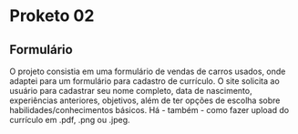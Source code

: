 # Proketo 02

## Formulário

O projeto consistia em uma formulário de vendas de carros usados, onde adaptei para um formulário para cadastro de currículo.
O site solicita ao usuário para cadastrar seu nome completo, data de nascimento, experiências anteriores, objetivos, além de ter opções de escolha sobre habilidades/conhecimentos básicos. Há - também - como fazer upload do currículo em .pdf, .png ou .jpeg.
